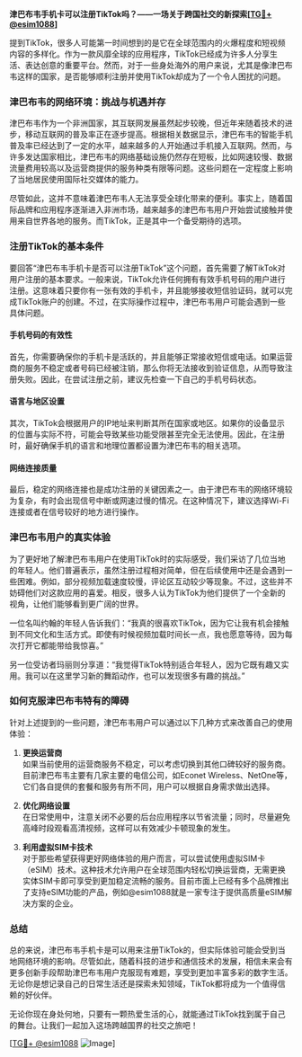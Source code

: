 **津巴布韦手机卡可以注册TikTok吗？——一场关于跨国社交的新探索[[TG💪+ @esim1088](https://t.me/s/esim1088)]**

提到TikTok，很多人可能第一时间想到的是它在全球范围内的火爆程度和短视频内容的多样化。作为一款风靡全球的应用程序，TikTok已经成为许多人分享生活、表达创意的重要平台。然而，对于一些身处海外的用户来说，尤其是像津巴布韦这样的国家，是否能够顺利注册并使用TikTok却成为了一个令人困扰的问题。

### **津巴布韦的网络环境：挑战与机遇并存**

津巴布韦作为一个非洲国家，其互联网发展虽然起步较晚，但近年来随着技术的进步，移动互联网的普及率正在逐步提高。根据相关数据显示，津巴布韦的智能手机普及率已经达到了一定的水平，越来越多的人开始通过手机接入互联网。然而，与许多发达国家相比，津巴布韦的网络基础设施仍然存在短板，比如网速较慢、数据流量费用较高以及运营商提供的服务种类有限等问题。这些问题在一定程度上影响了当地居民使用国际社交媒体的能力。

尽管如此，这并不意味着津巴布韦人无法享受全球化带来的便利。事实上，随着国际品牌和应用程序逐渐进入非洲市场，越来越多的津巴布韦用户开始尝试接触并使用来自世界各地的服务。而TikTok，正是其中一个备受期待的选项。

### **注册TikTok的基本条件**

要回答“津巴布韦手机卡是否可以注册TikTok”这个问题，首先需要了解TikTok对用户注册的基本要求。一般来说，TikTok允许任何拥有有效手机号码的用户进行注册。这意味着只要你有一张有效的手机卡，并且能够接收短信验证码，就可以完成TikTok账户的创建。不过，在实际操作过程中，津巴布韦用户可能会遇到一些具体问题。

#### **手机号码的有效性**
首先，你需要确保你的手机卡是活跃的，并且能够正常接收短信或电话。如果运营商的服务不稳定或者号码已经被注销，那么你将无法接收到验证信息，从而导致注册失败。因此，在尝试注册之前，建议先检查一下自己的手机号码状态。

#### **语言与地区设置**
其次，TikTok会根据用户的IP地址来判断其所在国家或地区。如果你的设备显示的位置与实际不符，可能会导致某些功能受限甚至完全无法使用。因此，在注册时，最好确保手机的语言和地理位置都设置为津巴布韦的相关选项。

#### **网络连接质量**
最后，稳定的网络连接也是成功注册的关键因素之一。由于津巴布韦的网络环境较为复杂，有时会出现信号中断或网速过慢的情况。在这种情况下，建议选择Wi-Fi连接或者在信号较好的地方进行操作。

### **津巴布韦用户的真实体验**

为了更好地了解津巴布韦用户在使用TikTok时的实际感受，我们采访了几位当地的年轻人。他们普遍表示，虽然注册过程相对简单，但在后续使用中还是会遇到一些困难。例如，部分视频加载速度较慢，评论区互动较少等现象。不过，这些并不妨碍他们对这款应用的喜爱。相反，很多人认为TikTok为他们提供了一个全新的视角，让他们能够看到更广阔的世界。

一位名叫约翰的年轻人告诉我们：“我真的很喜欢TikTok，因为它让我有机会接触到不同文化和生活方式。即使有时候视频加载时间长一点，我也愿意等待，因为每次打开它都能带给我惊喜。”

另一位受访者玛丽则分享道：“我觉得TikTok特别适合年轻人，因为它既有趣又实用。我可以在这里学习新的舞蹈动作，也可以发现很多有趣的挑战。”

### **如何克服津巴布韦特有的障碍**

针对上述提到的一些问题，津巴布韦用户可以通过以下几种方式来改善自己的使用体验：

1. **更换运营商**  
   如果当前使用的运营商服务不稳定，可以考虑切换到其他口碑较好的服务商。目前津巴布韦主要有几家主要的电信公司，如Econet Wireless、NetOne等，它们各自提供的套餐和服务有所不同，用户可以根据自身需求做出选择。

2. **优化网络设置**  
   在日常使用中，注意关闭不必要的后台应用程序以节省流量；同时，尽量避免高峰时段观看高清视频，这样可以有效减少卡顿现象的发生。

3. **利用虚拟SIM卡技术**  
   对于那些希望获得更好网络体验的用户而言，可以尝试使用虚拟SIM卡（eSIM）技术。这种技术允许用户在全球范围内轻松切换运营商，无需更换实体SIM卡即可享受到更加稳定流畅的服务。目前市面上已经有多个品牌推出了支持eSIM功能的产品，例如@esim1088就是一家专注于提供高质量eSIM解决方案的企业。

### **总结**

总的来说，津巴布韦手机卡是可以用来注册TikTok的，但实际体验可能会受到当地网络环境的影响。尽管如此，随着科技的进步和通信技术的发展，相信未来会有更多创新手段帮助津巴布韦用户克服现有难题，享受到更加丰富多彩的数字生活。无论你是想记录自己的日常生活还是探索未知领域，TikTok都将成为一个值得信赖的好伙伴。

无论你现在身处何地，只要有一颗热爱生活的心，就能通过TikTok找到属于自己的舞台。让我们一起加入这场跨越国界的社交之旅吧！

[[TG💪+ @esim1088](https://t.me/s/esim1088) ![Image](https://i.postimg.cc/4NQfJmqS/Snipaste-2025-05-13-00-14-12.png)]